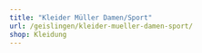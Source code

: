 ```yaml
---
title: "Kleider Müller Damen/Sport"
url: /geislingen/kleider-mueller-damen-sport/
shop: Kleidung
---
```

